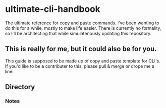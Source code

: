 # ultimate-cli-handbook

The ultimate reference for copy and paste commands. I've been wanting to do this for a while, mostly to make life easier. There is currently no formality, so I'll be architecting that while simulatenously updating this repository.

## This is really for me, but it could also be for you.

This guide is supposed to be made up of copy and paste template for CLI's. If you'd like to be a contributer to this, please pull & merge or drope me a line.

## Directory


### Notes




